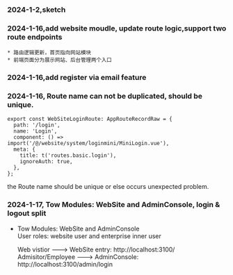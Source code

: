 ### 2024-1-2,sketch

### 2024-1-16,add website moudle, update route logic,support two route endpoints

    * 路由逻辑更新，首页指向网站模块
    * 前端页面分为展示网站、后台管理两个入口

### 2024-1-16,add register via email feature

### 2024-1-16, Route name can not be duplicated, should be unique.
```
export const WebSiteLoginRoute: AppRouteRecordRaw = {
  path: '/login',
  name: 'Login',
  component: () => import('/@/website/system/loginmini/MiniLogin.vue'),
  meta: {
    title: t('routes.basic.login'),
    ignoreAuth: true,
  },
};
```
the Route name should be unique or else occurs unexpected problem.

### 2024-1-17, Tow Modules: WebSite and AdminConsole, login & logout split
-  Tow Modules: WebSite and AdminConsole  
  User roles: website user and enterprise inner user 

    Web vistior ---> WebSite entry: http://localhost:3100/  
    Admisitor/Employee ---> AdminConsole: http://localhost:3100/admin/login